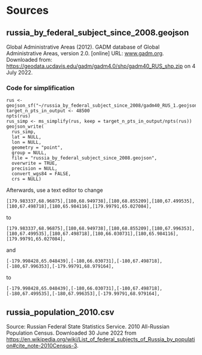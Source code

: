 # Sources

## russia_by_federal_subject_since_2008.geojson
Global Administrative Areas (2012). GADM database of Global Administrative Areas, version 2.0. [online] URL: www.gadm.org. 
Downloaded from: https://geodata.ucdavis.edu/gadm/gadm4.0/shp/gadm40_RUS_shp.zip on 4 July 2022.

### Code for simplification
```
rus <- geojson_sf("~/russia_by_federal_subject_since_2008/gadm40_RUS_1.geojson")
target_n_pts_in_output <- 48500
npts(rus)
rus_simp <- ms_simplify(rus, keep = target_n_pts_in_output/npts(rus))
geojson_write(
  rus_simp,
  lat = NULL,
  lon = NULL,
  geometry = "point",
  group = NULL,
  file = "russia_by_federal_subject_since_2008.geojson",
  overwrite = TRUE,
  precision = NULL,
  convert_wgs84 = FALSE,
  crs = NULL)
```

Afterwards, use a text editor to change

```
[179.983337,68.96875],[180,68.949738],[180,68.855209],[180,67.499535],[180,67.498718],[180,65.984116],[179.99791,65.027084],
```

to

```
[179.983337,68.96875],[180,68.949738],[180,68.855209],[180,67.996353],[180,67.499535],[180,67.498718],[180,66.030731],[180,65.984116],[179.99791,65.027084],
```

and

```
[-179.998428,65.048439],[-180,66.030731],[-180,67.498718],[-180,67.996353],[-179.99791,68.979164],
```

to

```
[-179.998428,65.048439],[-180,66.030731],[-180,67.498718],[-180,67.499535],[-180,67.996353],[-179.99791,68.979164],
```

## russia_population_2010.csv
Source: Russian Federal State Statistics Service. 2010 All-Russian Population Census. Downloaded 30 June 2022 from https://en.wikipedia.org/wiki/List_of_federal_subjects_of_Russia_by_population#cite_note-2010Census-3.


